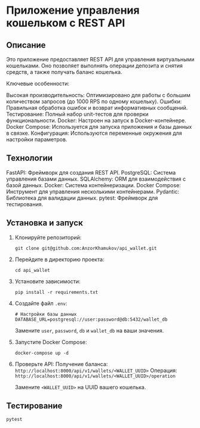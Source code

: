 # Приложение управления кошельком с REST API

## Описание

Это приложение предоставляет REST API для управления виртуальными кошельками. Оно позволяет выполнять операции депозита и снятия средств, а также получать баланс кошелька.

Ключевые особенности:

 Высокая производительность:  Оптимизировано для работы с большим количеством запросов (до 1000 RPS по одному кошельку).
 Ошибки:  Правильная обработка ошибок и возврат информативных сообщений.
 Тестирование:  Полный набор unit-тестов для проверки функциональности.
 Docker:  Настроен на запуск в Docker-контейнере.
 Docker Compose:  Используется для запуска приложения и базы данных в связке.
 Конфигурация:  Используются переменные окружения для настройки параметров.

## Технологии

 FastAPI:  Фреймворк для создания REST API.
 PostgreSQL:  Система управления базами данных.
 SQLAlchemy:  ORM для взаимодействия с базой данных.
 Docker:  Система контейнеризации.
 Docker Compose:  Инструмент для управления несколькими контейнерами.
 Pydantic:  Библиотека для валидации данных.
 pytest:  Фреймворк для тестирования.

## Установка и запуск

1. Клонируйте репозиторий:
   ```
   git clone git@github.com:AnzorKhamukov/api_wallet.git
   ```

2. Перейдите в директорию проекта:
   ```
   cd api_wallet
   ```

3. Установите зависимости:
   ```
   pip install -r requirements.txt
   ```

4. Создайте файл `.env`:
   ```
   # Настройки базы данных
   DATABASE_URL=postgresql://user:password@db:5432/wallet_db
   ```
   Замените `user`, `password`, `db` и `wallet_db` на ваши значения.

5. Запустите Docker Compose:
   ```
   docker-compose up -d
   ```

6. Проверьте API: 
    Получение баланса: `http://localhost:8000/api/v1/wallets/<WALLET_UUID>`
    Операция: `http://localhost:8000/api/v1/wallets/<WALLET_UUID>/operation`
   
   Замените `<WALLET_UUID>` на UUID вашего кошелька.

## Тестирование

```
pytest
```
